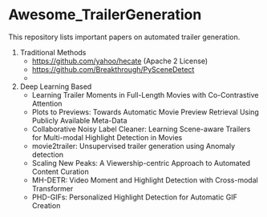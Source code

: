 # Awesome_TrailerGeneration
This repository lists important papers on automated trailer generation. 

1. Traditional Methods
   - https://github.com/yahoo/hecate (Apache 2 License)
   - https://github.com/Breakthrough/PySceneDetect
   - 
2. Deep Learning Based
   - Learning Trailer Moments in Full-Length Movies with Co-Contrastive Attention
   - Plots to Previews: Towards Automatic Movie Preview Retrieval Using Publicly Available Meta-Data
   - Collaborative Noisy Label Cleaner: Learning Scene-aware Trailers for Multi-modal Highlight Detection in Movies
   - movie2trailer: Unsupervised trailer generation using Anomaly detection
   - Scaling New Peaks: A Viewership-centric Approach to Automated Content Curation
   - MH-DETR: Video Moment and Highlight Detection with Cross-modal Transformer
   - PHD-GIFs: Personalized Highlight Detection for Automatic GIF Creation
     
